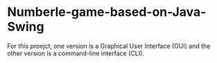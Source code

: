 # Numberle-game-based-on-Java-Swing
For this proejct, one version is a Graphical User Interface (GUI) and the other version is a command-line interface (CLI).
